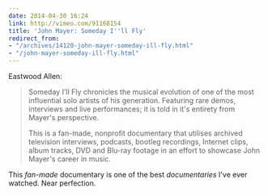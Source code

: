 ```yaml
---
date: 2014-04-30 16:24
link: http://vimeo.com/91168154
title: 'John Mayer: Someday I''ll Fly'
redirect_from:
- "/archives/14120-john-mayer-someday-ill-fly.html"
- "/john-mayer-someday-ill-fly.html"
---
```



Eastwood Allen:  

> Someday I'll Fly chronicles the musical evolution of one of the most influential solo artists of his generation. Featuring rare demos, interviews and live performances; it is told in it's entirety from Mayer's perspective.
> 
> This is a fan-made, nonprofit documentary that utilises archived television interviews, podcasts, bootleg recordings, Internet clips, album tracks, DVD and Blu-ray footage in an effort to showcase John Mayer's career in music.

This *fan-made* documentary is one of the best _documentaries_ I've ever watched. Near perfection. 
